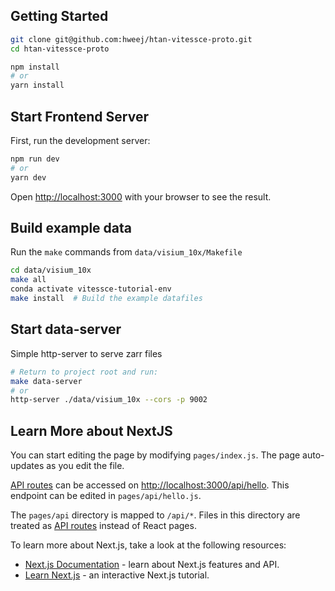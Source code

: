 ## Getting Started
```bash
git clone git@github.com:hweej/htan-vitessce-proto.git
cd htan-vitessce-proto
```
```bash
npm install 
# or
yarn install
```

## Start Frontend Server
First, run the development server:

```bash
npm run dev
# or
yarn dev
```

Open [http://localhost:3000](http://localhost:3000) with your browser to see the result.


## Build example data
Run the `make` commands from `data/visium_10x/Makefile`
```bash
cd data/visium_10x
make all
conda activate vitessce-tutorial-env
make install  # Build the example datafiles 
```

## Start data-server 
Simple http-server to serve zarr files
```bash
# Return to project root and run:
make data-server
# or
http-server ./data/visium_10x --cors -p 9002
```

## Learn More about NextJS
You can start editing the page by modifying `pages/index.js`. The page auto-updates as you edit the file.

[API routes](https://nextjs.org/docs/api-routes/introduction) can be accessed on [http://localhost:3000/api/hello](http://localhost:3000/api/hello). This endpoint can be edited in `pages/api/hello.js`.

The `pages/api` directory is mapped to `/api/*`. Files in this directory are treated as [API routes](https://nextjs.org/docs/api-routes/introduction) instead of React pages.


To learn more about Next.js, take a look at the following resources:

- [Next.js Documentation](https://nextjs.org/docs) - learn about Next.js features and API.
- [Learn Next.js](https://nextjs.org/learn) - an interactive Next.js tutorial.
